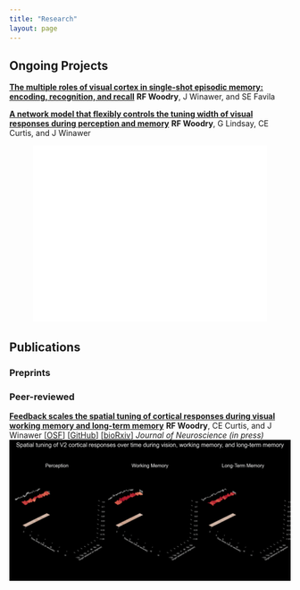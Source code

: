 ```yaml
---
title: "Research"
layout: page
---
```

## Ongoing Projects
[**The multiple roles of visual cortex in single-shot episodic memory: encoding, recognition, and recall**]()
**RF Woodry**, J Winawer, and SE Favila

[**A network model that flexibly controls the tuning width of visual responses during perception and memory**]()
**RF Woodry**, G Lindsay, CE Curtis, and J Winawer
<p style="text-align: center;"><iframe width="420" height="315" src="/assets/animations/MLring.mp4" frameborder="0" allowfullscreen></iframe></p>

## Publications
### Preprints

### Peer-reviewed
[**Feedback scales the spatial tuning of cortical responses during visual working memory and long-term memory**](https://pubmed.ncbi.nlm.nih.gov/38659957/)
**RF Woodry**, CE Curtis, and J Winawer
[[OSF](https://osf.io/4mf8j/)] [[GitHub](https://github.com/rwoodry/Woodry_Curtis_Winawer_2025)] [[bioRxiv](https://www.biorxiv.org/content/10.1101/2024.04.11.589111v2.full.pdf)]
*Journal of Neuroscience (in press)*
![Memory in Visual Cortex](/assets/animations/V2_surfplots.gif)